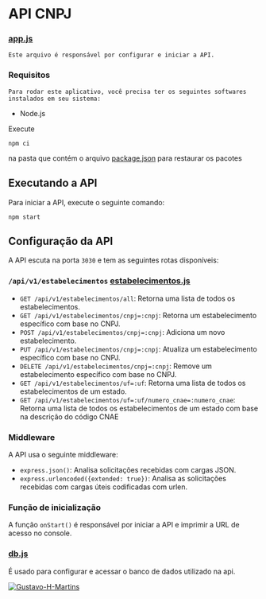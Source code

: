 # API CNPJ
### [app.js](./app/app.js)

    Este arquivo é responsável por configurar e iniciar a API.
### Requisitos
    Para rodar este aplicativo, você precisa ter os seguintes softwares instalados em seu sistema:
* Node.js

Execute 

``` BATCH
npm ci
``` 
na pasta que contém o arquivo [package.json](./package.json) para restaurar os pacotes

## Executando a API
Para iniciar a API, execute o seguinte comando:
``` BATCH
npm start
```

## Configuração da API
A API escuta na porta `3030` e tem as seguintes rotas disponíveis:

###  ```/api/v1/estabelecimentos``` [estabelecimentos.js](app\routes\estabelecimentos.js)

* `GET /api/v1/estabelecimentos/all`: Retorna uma lista de todos os estabelecimentos.
* `GET /api/v1/estabelecimentos/cnpj=:cnpj`: Retorna um estabelecimento específico com base no CNPJ.
* `POST /api/v1/estabelecimentos/cnpj=:cnpj`: Adiciona um novo estabelecimento.
* `PUT /api/v1/estabelecimentos/cnpj=:cnpj`: Atualiza um estabelecimento específico com base no CNPJ.
* `DELETE /api/v1/estabelecimentos/cnpj=:cnpj`: Remove um estabelecimento específico com base no CNPJ.
* `GET /api/v1/estabelecimentos/uf=:uf`: Retorna uma lista de todos os estabelecimentos de um estado.
* `GET /api/v1/estabelecimentos/uf=:uf/numero_cnae=:numero_cnae`: Retorna uma lista de todos os estabelecimentos de um estado com base na descrição do código CNAE

### Middleware
A API usa o seguinte middleware:
* `express.json()`: Analisa solicitações recebidas com cargas JSON.
* `express.urlencoded({extended: true})`: Analisa as solicitações recebidas com cargas úteis codificadas com urlen.

### Função de inicialização
A função `onStart()` é responsável por iniciar a API e imprimir a URL de acesso no console.

### [db.js](app\routes\db.js)
É usado para configurar e acessar o banco de dados utilizado na api.

[![Gustavo-H-Martins](https://github-readme-stats.vercel.app/api?username=Gustavo-H-Martins&show_icons=true&theme=radical)](https://github.com/Gustavo-H-Martins)